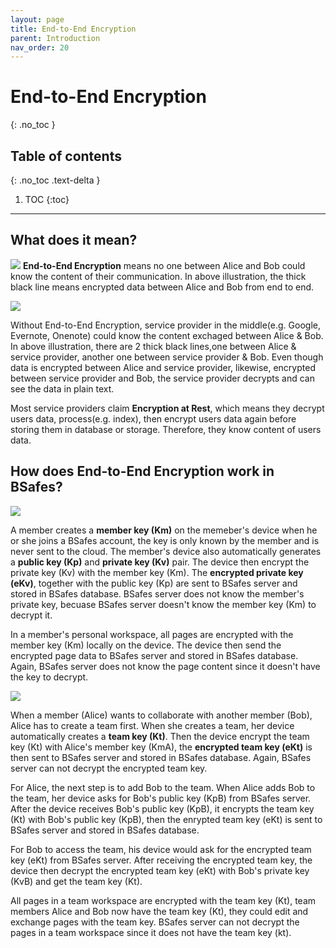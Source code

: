 ```yaml
---
layout: page
title: End-to-End Encryption 
parent: Introduction
nav_order: 20 
---
```



# End-to-End Encryption 
{: .no_toc }

## Table of contents
{: .no_toc .text-delta }

1. TOC
{:toc}

---

## What does it mean? 

![](https://statics.bsafes.com/endToEndEncryptionDiagram.png)
**End-to-End Encryption** means no one between Alice and Bob could know the content of their communication. In above illustration, the thick black line means encrypted data between Alice and Bob from end to end.

![](https://statics.bsafes.com/withoutEndToEndEncryptionDiagram.png)

Without End-to-End Encryption, service provider in the middle(e.g. Google, Evernote, Onenote) could know the content exchaged between Alice & Bob. In above illustration, there are 2 thick black lines,one between Alice & service provider, another one between service provider & Bob. Even though data is encrypted between Alice and service provider, likewise, encrypted between service provider and Bob, the service provider decrypts and can see the data in plain text.

Most service providers claim **Encryption at Rest**, which means they decrypt users data, process(e.g. index), then encrypt users data again before storing them in database or storage. Therefore, they know content of users data.

## How does End-to-End Encryption work in BSafes?

![](https://statics.bsafes.com/memberEncryption_v1.png)

A member creates a **member key (Km)** on the memeber's device when he or she joins a BSafes account, the key is only known by the member and is never sent to the cloud. The member's device also automatically generates a **public key (Kp)** and **private key (Kv)** pair. The device then encrypt the private key (Kv)  with the member key (Km). The **encrypted private key (eKv)**, together with the public key (Kp) are sent to BSafes server and stored in BSafes database. BSafes server does not know the member's private key, becuase BSafes server doesn't know the member key (Km) to decrypt it.

In a member's personal workspace, all pages are encrypted with the member key (Km) locally on the device. The device then send the encrypted page data to BSafes server and stored in BSafes database. Again, BSafes server does not know the page content since it doesn't have the key to decrypt.

![](https://statics.bsafes.com/teamEncryption_v1.png)

When a member (Alice) wants to collaborate with another member (Bob), Alice has to create a team first. When she creates a team, her device automatically creates a **team key (Kt)**. Then the device encrypt the team key (Kt) with Alice's member key (KmA), the **encrypted team key (eKt)** is then sent to BSafes server and stored in BSafes database. Again, BSafes server can not decrypt the encrypted team key.

For Alice, the next step is to add Bob to the team. When Alice adds Bob to the team, her device asks for Bob's public key (KpB) from BSafes server. After the device receives Bob's public key (KpB), it encrypts the team key (Kt) with Bob's public key (KpB), then the enrypted team key (eKt) is sent to BSafes server and stored in BSafes database.

For Bob to access the team, his device would ask for the encrypted team key (eKt) from BSafes server. After receiving the encrypted team key, the device then decrypt the encrypted team key (eKt) with Bob's private key (KvB) and get the team key (Kt).

All pages in a team workspace are encrypted with the team key (Kt), team members Alice and Bob now have the team key (Kt), they could edit and exchange pages with the team key. BSafes server can not decrypt the pages in a team workspace since it does not have the team key (kt). 
